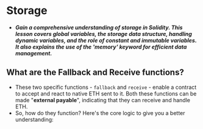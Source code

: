 # Storage
- ***Gain a comprehensive understanding of storage in Solidity. This lesson covers global variables, the storage data structure, handling dynamic variables, and the role of constant and immutable variables. It also explains the use of the 'memory' keyword for efficient data management.***

## What are the Fallback and Receive functions?
- These two specific functions - `fallback` and `receive` - enable a contract to accept and react to native ETH sent to it. Both these functions can be made "**external payable**", indicating that they can receive and handle ETH.
- So, how do they function? Here's the core logic to give you a better understanding:

